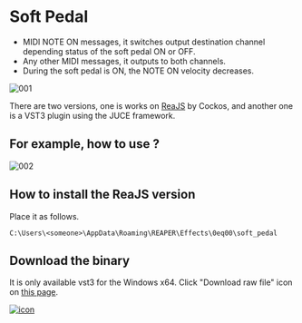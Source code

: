 # Soft Pedal
- MIDI NOTE ON messages, it switches output destination channel depending status of the soft pedal ON or OFF. 
- Any other MIDI messages, it outputs to both channels.
- During the soft pedal is ON, the NOTE ON velocity decreases.

![001](https://github.com/0eq00/SoftPedal/assets/90118026/20a72fa5-9205-4fd0-96e2-e57ced7b7515)

There are two versions, one is works on [ReaJS](https://www.reaper.fm/reaplugs/ "ReaPlugs") by Cockos, and another one is a VST3 plugin using the JUCE framework.

## For example, how to use ?

![002](https://github.com/0eq00/SoftPedal/assets/90118026/92d00502-63fb-466c-b612-f165fc962f1e)


## How to install the ReaJS version
Place it as follows.
```
C:\Users\<someone>\AppData\Roaming\REAPER\Effects\0eq00\soft_pedal
```

## Download the binary
It is only available vst3 for the Windows x64.
Click "Download raw file" icon on [this page](https://github.com/0eq00/winx64/blob/main/SoftPedal.vst3).

[![icon](https://github.com/0eq00/SostenutoPedal/assets/90118026/40b1e932-d237-4e1f-82c5-8b07874872a6)](https://github.com/0eq00/winx64/blob/main/SoftPedal.vst3)

